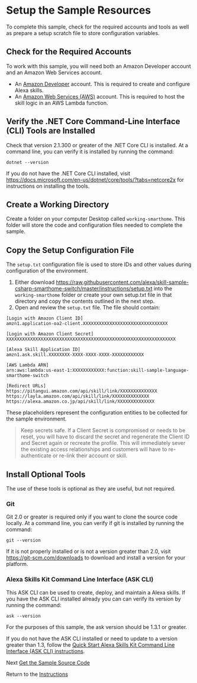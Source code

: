 # Setup the Sample Resources

To complete this sample, check for the required accounts and tools as well as prepare a setup scratch file to store configuration variables.

## Check for the Required Accounts

To work with this sample, you will need both an Amazon Developer account and an Amazon Web Services account.

* An [Amazon Developer](https://developer.amazon.com/) account. This is required to create and configure Alexa skills.
* An [Amazon Web Services (AWS)](https://aws.amazon.com/) account. This is required to host the skill logic in an AWS Lambda function.

## Verify the .NET Core Command-Line Interface (CLI) Tools are Installed
Check that version 2.1.300 or greater of the .NET Core CLI is installed. At a command line, you can verify it is installed by running the command:

```
dotnet --version
```

If you do not have the .NET Core CLI installed, visit https://docs.microsoft.com/en-us/dotnet/core/tools/?tabs=netcore2x for instructions on installing the tools.

## Create a Working Directory

Create a folder on your computer Desktop called `working-smarthome`. This folder will store the code and configuration files needed to complete the sample.

## Copy the Setup Configuration File

The `setup.txt` configuration file is used to store IDs and other values during configuration of the environment.

1. Either download https://raw.githubusercontent.com/alexa/skill-sample-csharp-smarthome-switch/master/instructions/setup.txt into the `working-smarthome` folder or create your own setup.txt file in that directory and copy the contents outlined in the next step.
2. Open and review the `setup.txt` file. The file should contain:

```
[Login with Amazon Client ID]
amzn1.application-oa2-client.XXXXXXXXXXXXXXXXXXXXXXXXXXXXXXXX

[Login with Amazon Client Secret]
XXXXXXXXXXXXXXXXXXXXXXXXXXXXXXXXXXXXXXXXXXXXXXXXXXXXXXXXXXXXXXXX

[Alexa Skill Application ID]
amzn1.ask.skill.XXXXXXXX-XXXX-XXXX-XXXX-XXXXXXXXXXXX

[AWS Lambda ARN]
arn:aws:lambda:us-east-1:XXXXXXXXXXXX:function:skill-sample-language-smarthome-switch

[Redirect URLs]
https://pitangui.amazon.com/api/skill/link/XXXXXXXXXXXXXX
https://layla.amazon.com/api/skill/link/XXXXXXXXXXXXXX
https://alexa.amazon.co.jp/api/skill/link/XXXXXXXXXXXXXX
```

These placeholders represent the configuration entities to be collected for the sample environment.


> Keep secrets safe. If a Client Secret is compromised or needs to be reset, you will have to discard the secret and regenerate the Client ID and Secret again or recreate the profile. This will immediately sever the existing access relationships and customers will have to re-authenticate or re-link their account or skill.



## Install Optional Tools

The use of these tools is optional as they are useful, but not required.

### **Git**

Git 2.0 or greater is required only if you want to clone the source code locally. At a command line, you can verify if git is installed by running the command:

```
git --version
```

If it is not properly installed or is not a version greater than 2.0, visit https://git-scm.com/downloads to download and install a version for your platform.


### **Alexa Skills Kit Command Line Interface (ASK CLI)**

This ASK CLI can be used to create, deploy, and maintain a Alexa skills. If you have the ASK CLI installed already you can can verify its version by running the command:

```
ask --version
```

For the purposes of this sample, the ask version should be 1.3.1 or greater.

If you do not have the ASK CLI installed or need to update to a version greater than 1.3, follow the [Quick Start Alexa Skills Kit Command Line Interface (ASK CLI) instructions](https://developer.amazon.com/docs/smapi/quick-start-alexa-skills-kit-command-line-interface.html).

Next [Get the Sample Source Code](get-the-sample-source-code.md)

Return to the [Instructions](README.md)